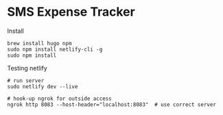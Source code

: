 # SMS Expense Tracker

Install
```
brew install hugo npm
sudo npm install netlify-cli -g
sudo npm install
```

Testing netlify
```
# run server
sudo netlify dev --live

# hook-up ngrok for outside access
ngrok http 8083 --host-header="localhost:8083"  # use correct server
```